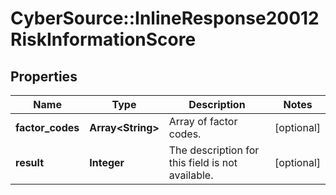 # CyberSource::InlineResponse20012RiskInformationScore

## Properties
Name | Type | Description | Notes
------------ | ------------- | ------------- | -------------
**factor_codes** | **Array&lt;String&gt;** | Array of factor codes. | [optional] 
**result** | **Integer** | The description for this field is not available.  | [optional] 


